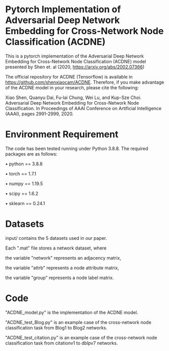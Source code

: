 Pytorch Implementation of Adversarial Deep Network Embedding for Cross-Network Node Classification (ACDNE)
====

This is a pytorch implementation of the Adversarial Deep Network Embedding for Cross-Network Node Classification (ACDNE) model presented by Shen et. al (2020, https://arxiv.org/abs/2002.07366)

The official repository for ACDNE (Tensorflow) is available in https://github.com/shenxiaocam/ACDNE. Therefore, if you make advantage of the ACDNE model in your research, please cite the following:

Xiao Shen, Quanyu Dai, Fu-lai Chung, Wei Lu, and Kup-Sze Choi. Adversarial Deep Network Embedding for Cross-Network Node Classification. In Proceedings of AAAI Conference on Artificial Intelligence (AAAI), pages 2991-2999, 2020.


Environment Requirement
===
The code has been tested running under Python 3.8.8. The required packages are as follows:

•	python == 3.8.8

•	torch == 1.7.1

•	numpy == 1.19.5

•	scipy == 1.6.2

•	sklearn == 0.24.1


Datasets
===
input/ contains the 5 datasets used in our paper.

Each ".mat" file stores a network dataset, where

the variable "network" represents an adjacency matrix, 

the variable "attrb" represents a node attribute matrix,

the variable "group" represents a node label matrix. 

Code
===
"ACDNE_model.py" is the implementation of the ACDNE model.

"ACDNE_test_Blog.py" is an example case of the cross-network node classification task from Blog1 to Blog2 networks.

"ACDNE_test_citation.py" is an example case of the cross-network node classification task from citationv1 to dblpv7 networks.

